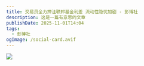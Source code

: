 ```yaml
---
title: 交易员全力押注联邦基金利差 流动性隐忧加剧 - 彭博社
description: 这是一篇有意思的文章
publishDate: 2025-11-01T14:04
tags:
  - 彭博社
ogImage: /social-card.avif
---
```



![](/assets/images/交易员全力押注联邦基金利差-流动性隐忧加剧-彭博社.png)
